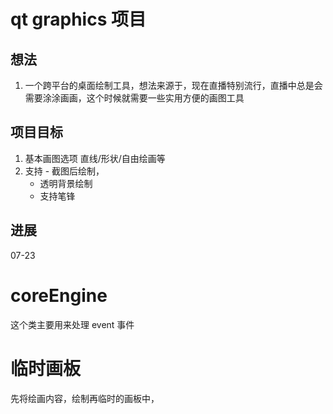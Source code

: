 # qt graphics 项目

## 想法
1. 一个跨平台的桌面绘制工具，想法来源于，现在直播特别流行，直播中总是会需要涂涂画画，这个时候就需要一些实用方便的画图工具

## 项目目标
1. 基本画图选项 直线/形状/自由绘画等
2. 支持 - 截图后绘制，
	- 透明背景绘制
	- 支持笔锋

## 进展
07-23
# coreEngine
  这个类主要用来处理 event 事件
# 临时画板
  先将绘画内容，绘制再临时的画板中，
